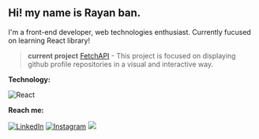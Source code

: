 ## Hi! my name is Rayan ban.   

I'm a front-end developer, web technologies enthusiast. Currently fucused on learning React library!

> **current project** [FetchAPI](https://github.com/banRayan/fetchAPI) - This project is focused on displaying github profile repositories in a visual and interactive way.
  
**Technology:**

![React](https://img.shields.io/badge/-React-61DAFB?style=for-the-badge&logo=react&logoColor=444)&nbsp;

**Reach me:**

[![LinkedIn](https://img.shields.io/badge/LinkedIn-0077B5?style=for-the-badge&logo=linkedin&logoColor=white)](https://www.linkedin.com/in/rayansantos/)
[![Instagram](https://img.shields.io/badge/Instagram-E4405F?style=for-the-badge&logo=instagram&logoColor=white)](https://www.instagram.com/codingbaan/)
<a href="mailto:rayan170300@gmail.com"><img src="https://img.shields.io/badge/-Contact-D14836?style=for-the-badge&logo=Gmail&logoColor=white"/></a>


